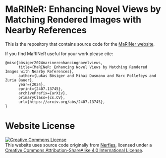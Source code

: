 # MaRINeR: Enhancing Novel Views by Matching Rendered Images with Nearby References

This is the repository that contains source code for the [MaRINer website](https://boelukas.github.io/mariner/).

If you find MaRINeR useful for your work please cite:
```
@misc{bösiger2024marinerenhancingnovelviews,
      title={MaRINeR: Enhancing Novel Views by Matching Rendered Images with Nearby References}, 
      author={Lukas Bösiger and Mihai Dusmanu and Marc Pollefeys and Zuria Bauer},
      year={2024},
      eprint={2407.13745},
      archivePrefix={arXiv},
      primaryClass={cs.CV},
      url={https://arxiv.org/abs/2407.13745}, 
}
```

# Website License
<a rel="license" href="http://creativecommons.org/licenses/by-sa/4.0/"><img alt="Creative Commons License" style="border-width:0" src="https://i.creativecommons.org/l/by-sa/4.0/88x31.png" /></a><br />
This website uses source code originally from [Nerfies](https://github.com/nerfies/nerfies.github.io), licensed under a <a rel="license" href="http://creativecommons.org/licenses/by-sa/4.0/">Creative Commons Attribution-ShareAlike 4.0 International License</a>.
